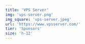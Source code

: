 ```yaml
---
title: 'VPS Server'
img: 'vps-server.png'
img_square: 'vps-server.jpeg'
url: 'https://www.vpsserver.com/'
tier: 'Sponsors'
size: 'h-12'
---
```

